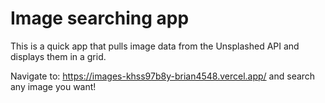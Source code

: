 # Image searching app

This is a quick app that pulls image data from the Unsplashed API and displays them in a grid.

Navigate to: https://images-khss97b8y-brian4548.vercel.app/ and search any image you want!
